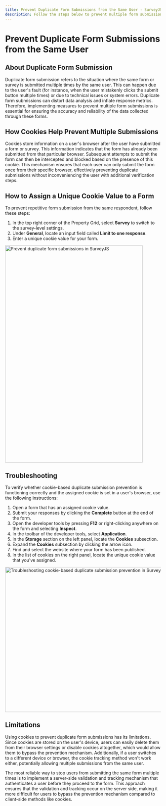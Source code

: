 ```yaml
---
title: Prevent Duplicate Form Submissions from the Same User - SurveyJS
description: Follow the steps below to prevent multiple form submissions from the same user by assigning a unique cookie value to your SurveyJS form | SurveyJS End-User Documentation
---
```


# Prevent Duplicate Form Submissions from the Same User

## About Duplicate Form Submission

Duplicate form submission refers to the situation where the same form or survey is submitted multiple times by the same user. This can happen due to the user's fault (for instance, when the user mistakenly clicks the submit button multiple times) or due to technical issues or system errors. Duplicate form submissions can distort data analysis and inflate response metrics. Therefore, implementing measures to prevent multiple form submissions is essential for ensuring the accuracy and reliability of the data collected through these forms.

## How Cookies Help Prevent Multiple Submissions

Cookies store information on a user's browser after the user have submitted a form or survey. This information indicates that the form has already been submitted from that particular browser. Subsequent attempts to submit the form can then be intercepted and blocked based on the presence of this cookie. This mechanism ensures that each user can only submit the form once from their specific browser, effectively preventing duplicate submissions without inconveniencing the user with additional verification steps. 

## How to Assign a Unique Cookie Value to a Form

To prevent repetitive form submission from the same respondent, follow these steps:

1. In the top right corner of the Property Grid, select **Survey** to switch to the survey-level settings.
1. Under **General**, locate an input field called **Limit to one response**. 
1. Enter a unique cookie value for your form.

<img src="../images/eud-limit-to-one-response.png" alt='Prevent duplicate form submissions in SurveyJS' width="445" height="702">

## Troubleshooting 

To verify whether cookie-based duplicate submission prevention is functioning correctly and the assigned cookie is set in a user's browser, use the following instructions:

1. Open a form that has an assigned cookie value.
1. Submit your responses by clicking the **Complete** button at the end of the form.
1. Open the developer tools by pressing **F12** or right-clicking anywhere on the form and selecting **Inspect**.
1. In the toolbar of the developer tools, select **Application**.
1. In the **Storage** section on the left panel, locate the **Cookies** subsection.
1. Expand the **Cookies** subsection by clicking the arrow icon.
1. Find and select the website where your form has been published.
1. In the list of cookies on the right panel, locate the unique cookie value that you've assigned.

<img src="../images/eud-cookie-troubleshooting.png" alt='Troubleshooting cookie-based duplicate submission prevention in SurveyJS' width="790" height="469">

## Limitations

Using cookies to prevent duplicate form submissions has its limitations. Since cookies are stored on the user's device, users can easily delete them from their browser settings or disable cookies altogether, which would allow them to bypass the prevention mechanism. Additionally, if a user switches to a different device or browser, the cookie tracking method won't work either, potentially allowing multiple submissions from the same user.

The most reliable way to stop users from submitting the same form multiple times is to implement a server-side validation and tracking mechanism that authenticates a user before they proceed to the form. This approach ensures that the validation and tracking occur on the server side, making it more difficult for users to bypass the prevention mechanism compared to client-side methods like cookies.



